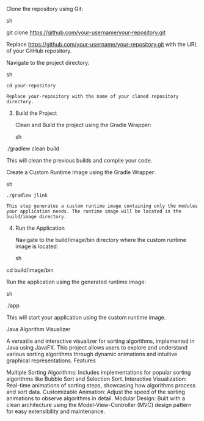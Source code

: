 Clone the repository using Git:

sh

git clone https://github.com/your-username/your-repository.git

Replace https://github.com/your-username/your-repository.git with the URL of your GitHub repository.

Navigate to the project directory:

sh

    cd your-repository

    Replace your-repository with the name of your cloned repository directory.

3. Build the Project

    Clean and Build the project using the Gradle Wrapper:

    sh

./gradlew clean build

This will clean the previous builds and compile your code.

Create a Custom Runtime Image using the Gradle Wrapper:

sh

    ./gradlew jlink

    This step generates a custom runtime image containing only the modules your application needs. The runtime image will be located in the build/image directory.

4. Run the Application

    Navigate to the build/image/bin directory where the custom runtime image is located:

    sh

cd build/image/bin

Run the application using the generated runtime image:

sh

./app

This will start your application using the custom runtime image.

Java Algorithm Visualizer

A versatile and interactive visualizer for sorting algorithms, implemented in Java using JavaFX. This project allows users to explore and understand various sorting algorithms through dynamic animations and intuitive graphical representations.
Features

Multiple Sorting Algorithms: Includes implementations for popular sorting algorithms like Bubble Sort and Selection Sort.
Interactive Visualization: Real-time animations of sorting steps, showcasing how algorithms process and sort data.
Customizable Animation: Adjust the speed of the sorting animations to observe algorithms in detail.
Modular Design: Built with a clean architecture using the Model-View-Controller (MVC) design pattern for easy extensibility and maintenance.
